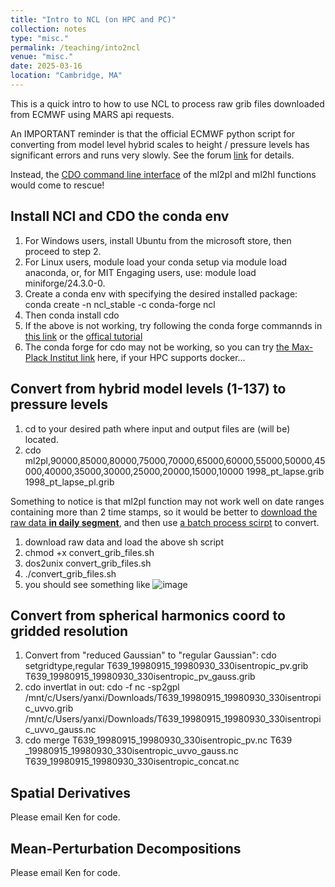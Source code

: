 ```yaml
---
title: "Intro to NCL (on HPC and PC)"
collection: notes
type: "misc."
permalink: /teaching/into2ncl
venue: "misc."
date: 2025-03-16
location: "Cambridge, MA"
---
```


This is a quick intro to how to use NCL to process raw grib files downloaded from ECMWF using MARS api requests.

An IMPORTANT reminder is that the official ECMWF python script for converting from model level hybrid scales to height / pressure levels 
has significant errors and runs very slowly. See the forum [link](https://forum.ecmwf.int/t/bugs-in-era5-complete-reanalysis-cds-conversion-python-scripts/10696) for details.

Instead, the [CDO command line interface](http://www.idris.fr/media/ada/cdo.pdf) of the ml2pl and ml2hl functions would come to rescue!

## Install NCl and CDO the conda env
1. For Windows users, install Ubuntu from the microsoft store, then proceed to step 2.
2. For Linux users, module load your conda setup via module load anaconda, or, for MIT Engaging users, use: module load miniforge/24.3.0-0.
3. Create a conda env with specifying the desired installed package: conda create -n ncl_stable -c conda-forge ncl
4. Then conda install cdo
5. If the above is not working, try following the conda forge commannds in [this link](https://bairdlangenbrunner.github.io/python-for-climate-scientists/conda/setting-up-conda-environments.html) or the [offical tutorial](https://www.ncl.ucar.edu/Download/conda.shtml)
6. The conda forge for cdo may not be working, so you can try [the Max-Plack Institut link](https://code.mpimet.mpg.de/projects/cdo/wiki/Anaconda) here, if your HPC supports docker...


## Convert from hybrid model levels (1-137) to pressure levels
1. cd to your desired path where input and output files are (will be) located.
2. cdo ml2pl,90000,85000,80000,75000,70000,65000,60000,55000,50000,45000,40000,35000,30000,25000,20000,15000,10000 1998_pt_lapse.grib 1998_pt_lapse_pl.grib

Something to notice is that ml2pl function may not work well on date ranges containing more than 2 time stamps, so it would be better to [download the raw data **in daily segment**](https://colab.research.google.com/drive/1ugiWBGnX5VypfHle1PuOJgWs9PHV2Ood?usp=sharing), and then use [a batch process scirpt](https://colab.research.google.com/drive/12CvdhawhnsKMBHQBNRZ-x2tjl0N5vALI?usp=sharing) to convert.
1. download raw data and load the above sh script
2. chmod +x convert_grib_files.sh
3. dos2unix convert_grib_files.sh
4. ./convert_grib_files.sh
5. you should see something like ![image](https://github.com/user-attachments/assets/03eef26e-add5-4ae1-874b-7d37fe0cd45e)


## Convert from spherical harmonics coord to gridded resolution
1. Convert from "reduced Gaussian" to "regular Gaussian": 
cdo setgridtype,regular T639_19980915_19980930_330isentropic_pv.grib T639_19980915_19980930_330isentropic_pv_gauss.grib
2. cdo invertlat in out: cdo -f nc -sp2gpl /mnt/c/Users/yanxi/Downloads/T639_19980915_19980930_330isentropic_uvvo.grib /mnt/c/Users/yanxi/Downloads/T639_19980915_19980930_330isentropic_uvvo_gauss.nc
3. cdo merge T639_19980915_19980930_330isentropic_pv.nc T639
_19980915_19980930_330isentropic_uvvo_gauss.nc T639_19980915_19980930_330isentropic_concat.nc

## Spatial Derivatives
Please email Ken for code.

## Mean-Perturbation Decompositions
Please email Ken for code.



